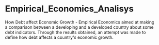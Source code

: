 # Empirical_Economics_Analisys
How Debt affect Economic Growth - Empirical Economics aimed at making a comparison between a developing and a developed country about some debt indicators. Through the results obtained, an attempt was made to define how debt affects a country's economic growth.
